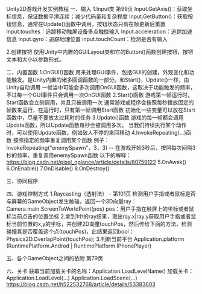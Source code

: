 Unity2D游戏开发实例教程
一、输入
1.Input类 第99页
Input.GetAxis()：获取坐标信息，保证数据平滑连续；减少代码量和复杂程度
Input.GetButton()：获取按钮信息，通常在Update()函数中调用，按钮状态只有在帧更新后重置
Input.touches：追踪移动触屏设备多点触控输入
Input.acceleration：追踪加速信息
Input.gyro：追踪地理位置
input.touchCount：检测是否有输入

2.创建按钮
使用Unity中内置的GUILayout类和它的Button()函数创建按钮，按钮文本和大小以参数形式。

二、内置函数
1.OnGUI()函数
用来处理GUI事件，包括GUI的创建，外观变化和功能触发。是Unity内置的诸多回调函数的一部分。和Start()，Update()一样，由Unity自动调用
一帧当中可能会多次调用OnGUI函数，这取决于功能触发的频率，不过每一个GUI事件只会调用一次OnGUI函数
2.Start()函数
游戏第一帧运行时，Start函数会立刻调用，并且只被调用一次
通常游戏或程序会按照每秒播放固定的帧数来运行，在运行时，只有第一帧调用Start函数
初始化一些变量可以放在Start函数中，尽量不要放太过耗时的任务
3.Update()函数
游戏的每一帧都会调用Update函数，所以Update函数每秒会被调用多次。
当我们持续执行某个动作时，可以使用Update函数，例如敌人不停的来回移动
4.InvokeRepeating(...)函数
按照指定的频率重复调用某个函数
例子：InvokeRepeating("enemySpawn"，3，3) -- 在游戏开始3秒后，按照每次间隔3秒的频率，重复调用enemySpawn函数
以下的解释：https://blog.csdn.net/pixel_nplance/article/details/80759122
5.OnAwak()
6.OnEnable()
7.OnDisable()
8.OnDestroy()

三、协同程序

四、游戏控制方式
1.Raycasting（透射法） - 第101页
检测用户手指或者鼠标是否与屏幕的GameObject发生触碰，返回一个3D向量ray：
Camera.main.ScreenToWorldPoint(pos)
pos：用户手指在触屏上的坐标或者鼠标当前点击的位置坐标
2.拿到1中的ray结果，取出ray.x|ray.y获取用户手指或者鼠标当前位置的x,y的坐标，并创建2D向量touchPos，然后传给下面的方法，检测碰撞其是否覆盖这个点(touchPos)，此结果返回bool：
Physics2D.OverlapPoint(touchPos);
3.判断当前平台
Application.platform
(RuntimePlatform.Androd | RuntimePlatform.IPhonePlayer)

五、各个GameObject之间的依附
第79页

六、关卡
获取当前加载关卡的名称：Application.LoadLevelName()
加载关卡：Application.LoadLevel(...)
   Application.LoadScene(...)
https://blog.csdn.net/h522532768/article/details/53383603